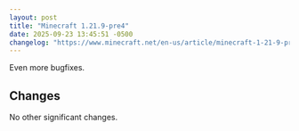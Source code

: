```yaml
---
layout: post
title: "Minecraft 1.21.9-pre4"
date: 2025-09-23 13:45:51 -0500
changelog: "https://www.minecraft.net/en-us/article/minecraft-1-21-9-pre-release-4"
---
```


Even more bugfixes.

## Changes

No other significant changes.

